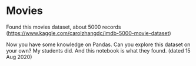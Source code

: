 # Movies

Found this movies dataset, about 5000 records (https://www.kaggle.com/carolzhangdc/imdb-5000-movie-dataset)

Now you have some knowledge on Pandas.
Can you explore this dataset on your own?
My students did.  And this notebook is what they found. (dated 15 Aug 2020)
